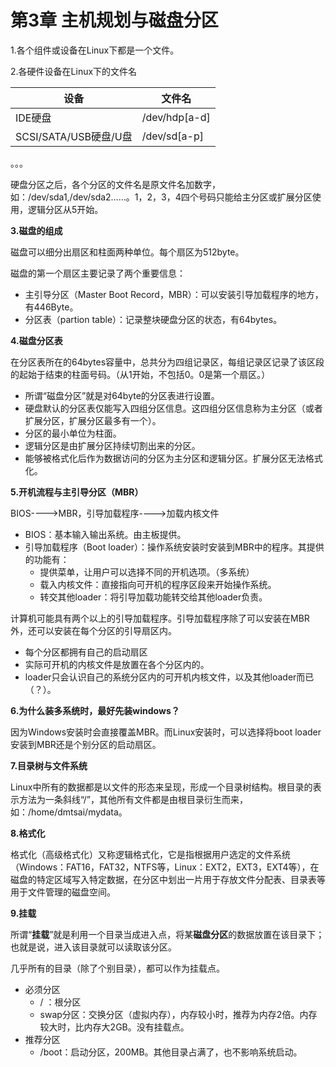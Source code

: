 # 第3章 主机规划与磁盘分区

1.各个组件或设备在Linux下都是一个文件。

2.各硬件设备在Linux下的文件名

| 设备                 | 文件名           |
| ------------------ | ------------- |
| IDE硬盘              | /dev/hdp[a-d] |
| SCSI/SATA/USB硬盘/U盘 | /dev/sd[a-p]  |
。。。

硬盘分区之后，各个分区的文件名是原文件名加数字，如：/dev/sda1,/dev/sda2……。1，2，3，4四个号码只能给主分区或扩展分区使用，逻辑分区从5开始。

**3.磁盘的组成**

磁盘可以细分出扇区和柱面两种单位。每个扇区为512byte。

磁盘的第一个扇区主要记录了两个重要信息：

* 主引导分区（Master Boot Record，MBR）：可以安装引导加载程序的地方，有446Byte。
* 分区表（partion table）：记录整块硬盘分区的状态，有64bytes。

**4.磁盘分区表**

在分区表所在的64bytes容量中，总共分为四组记录区，每组记录区记录了该区段的起始于结束的柱面号码。（从1开始，不包括0。0是第一个扇区。）

* 所谓“磁盘分区”就是对64byte的分区表进行设置。
* 硬盘默认的分区表仅能写入四组分区信息。这四组分区信息称为主分区（或者扩展分区，扩展分区最多有一个）。
* 分区的最小单位为柱面。
* 逻辑分区是由扩展分区持续切割出来的分区。
* 能够被格式化后作为数据访问的分区为主分区和逻辑分区。扩展分区无法格式化。

**5.开机流程与主引导分区（MBR）**

BIOS---->MBR，引导加载程序---->加载内核文件

* BIOS：基本输入输出系统。由主板提供。
* 引导加载程序（Boot loader）：操作系统安装时安装到MBR中的程序。其提供的功能有：
  * 提供菜单，让用户可以选择不同的开机选项。（多系统）
  * 载入内核文件：直接指向可开机的程序区段来开始操作系统。
  * 转交其他loader：将引导加载功能转交给其他loader负责。

计算机可能具有两个以上的引导加载程序。引导加载程序除了可以安装在MBR外，还可以安装在每个分区的引导扇区内。

* 每个分区都拥有自己的启动扇区
* 实际可开机的内核文件是放置在各个分区内的。
* loader只会认识自己的系统分区内的可开机内核文件，以及其他loader而已（？）。

**6.为什么装多系统时，最好先装windows？**

因为Windows安装时会直接覆盖MBR。而Linux安装时，可以选择将boot loader安装到MBR还是个别分区的启动扇区。

**7.目录树与文件系统**

Linux中所有的数据都是以文件的形态来呈现，形成一个目录树结构。根目录的表示方法为一条斜线“/”，其他所有文件都是由根目录衍生而来，如：/home/dmtsai/mydata。

**8.格式化**

格式化（高级格式化）又称逻辑格式化，它是指根据用户选定的文件系统（Windows：FAT16，FAT32，NTFS等，Linux：EXT2，EXT3，EXT4等），在磁盘的特定区域写入特定数据，在分区中划出一片用于存放文件分配表、目录表等用于文件管理的磁盘空间。

**9.挂载**

所谓“**挂载**”就是利用一个目录当成进入点，将某**磁盘分区**的数据放置在该目录下；也就是说，进入该目录就可以读取该分区。

几乎所有的目录（除了个别目录），都可以作为挂载点。

* 必须分区
  * / ：根分区
  * swap分区：交换分区（虚拟内存），内存较小时，推荐为内存2倍。内存较大时，比内存大2GB。没有挂载点。
* 推荐分区
  * /boot：启动分区，200MB。其他目录占满了，也不影响系统启动。



